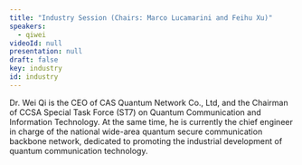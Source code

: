 ```yaml
---
title: "Industry Session (Chairs: Marco Lucamarini and Feihu Xu)"
speakers:
  - qiwei
videoId: null
presentation: null
draft: false
key: industry
id: industry
---
```

Dr. Wei Qi is the CEO of CAS Quantum Network Co., Ltd, and the Chairman of CCSA Special Task Force (ST7) on Quantum Communication and Information Technology. At the same time, he is currently the chief engineer in charge of the national wide-area quantum secure communication backbone network, dedicated to promoting the industrial development of quantum communication technology.


<!-- fields to use above: -->
<!-- videoId: "Vfl9pPh6ipI" -->
<!-- presentation: "/slides/invited-MargaridaPereira.pdf" -->

